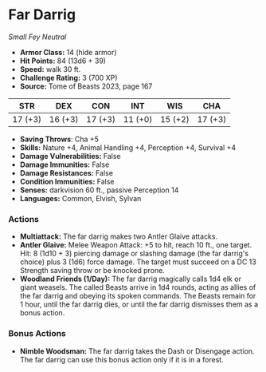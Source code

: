 # Far Darrig

*Small* *Fey* *Neutral*

- **Armor Class:** 14 (hide armor)
- **Hit Points:** 84 (13d6 + 39)
- **Speed:** walk 30 ft.
- **Challenge Rating:** 3 (700 XP)
- **Source:** Tome of Beasts 2023, page 167

| STR | DEX | CON | INT | WIS | CHA |
| --- | --- | --- | --- | --- | --- |
| 17 (+3) | 16 (+3) | 17 (+3) | 11 (+0) | 15 (+2) | 17 (+3) |

- **Saving Throws**: Cha +5
- **Skills:** Nature +4, Animal Handling +4, Perception +4, Survival +4
- **Damage Vulnerabilities:** False
- **Damage Immunities:** False
- **Damage Resistances:** False
- **Condition Immunities:** False
- **Senses:** darkvision 60 ft., passive Perception 14
- **Languages:** Common, Elvish, Sylvan

### Actions

- **Multiattack:** The far darrig makes two Antler Glaive attacks.
- **Antler Glaive:** Melee Weapon Attack: +5 to hit, reach 10 ft., one target. Hit: 8 (1d10 + 3) piercing damage or slashing damage (the far darrig's choice) plus 3 (1d6) force damage. The target must succeed on a DC 13 Strength saving throw or be knocked prone.
- **Woodland Friends (1/Day):** The far darrig magically calls 1d4 elk or giant weasels. The called Beasts arrive in 1d4 rounds, acting as allies of the far darrig and obeying its spoken commands. The Beasts remain for 1 hour, until the far darrig dies, or until the far darrig dismisses them as a bonus action.

### Bonus Actions

- **Nimble Woodsman:** The far darrig takes the Dash or Disengage action. The far darrig can use this bonus action only if it is in a forest.
